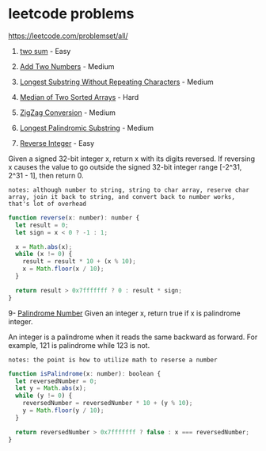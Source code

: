 # leetcode problems

<https://leetcode.com/problemset/all/>

1. [two sum](https://leetcode.com/problems/two-sum/) - Easy

2. [Add Two Numbers](https://leetcode.com/problems/add-two-numbers/) - Medium

3. [Longest Substring Without Repeating Characters](https://leetcode.com/problems/longest-substring-without-repeating-characters/) - Medium

4. [Median of Two Sorted Arrays](https://leetcode.com/problems/median-of-two-sorted-arrays/) - Hard

5. [ZigZag Conversion](https://leetcode.com/problems/zigzag-conversion/) - Medium

6. [Longest Palindromic Substring](https://leetcode.com/problems/longest-palindromic-substring/) - Medium

7. [Reverse Integer](https://leetcode.com/problems/reverse-integer/) - Easy

Given a signed 32-bit integer x, return x with its digits reversed. If reversing x causes the value to go outside the signed 32-bit integer range [-2^31, 2^31 - 1], then return 0.

`notes: although number to string, string to char array, reserve char array, join it back to string, and convert back to number works, that's lot of overhead`

```js
function reverse(x: number): number {
  let result = 0;
  let sign = x < 0 ? -1 : 1;

  x = Math.abs(x);
  while (x != 0) {
    result = result * 10 + (x % 10);
    x = Math.floor(x / 10);
  }

  return result > 0x7fffffff ? 0 : result * sign;
}
```

9- [Palindrome Number](https://leetcode.com/problems/palindrome-number/)
Given an integer x, return true if x is palindrome integer.

An integer is a palindrome when it reads the same backward as forward. For example, 121 is palindrome while 123 is not.

`notes: the point is how to utilize math to reserse a number`

```js
function isPalindrome(x: number): boolean {
  let reversedNumber = 0;
  let y = Math.abs(x);
  while (y != 0) {
    reversedNumber = reversedNumber * 10 + (y % 10);
    y = Math.floor(y / 10);
  }

  return reversedNumber > 0x7fffffff ? false : x === reversedNumber;
}
```
